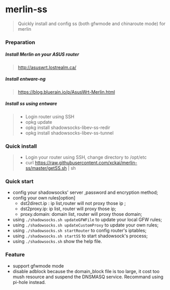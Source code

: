 # merlin-ss

>Quickly install and config ss (both gfwmode and chinaroute mode) for merlin
### Preparation
##### Install Merlin on your ASUS router
> http://asuswrt.lostrealm.ca/
##### Install entware-ng
>https://blog.bluerain.io/p/AsusWrt-Merlin.html
##### Install ss using entware
> - Login router using SSH
> - opkg update
> - opkg install shadowsocks-libev-ss-redir
> - opkg install shadowsocks-libev-ss-tunnel
### Quick install
> - Login your router using SSH, change directory to /opt/etc
> - curl https://raw.githubusercontent.com/xckai/merlin-ss/master/getSS.sh | sh


### Quick start
  - config your shadowsocks' server ,password and encryption method;
  - config your own rules[option] 
    - dst2direct.ip : ip list,router will not proxy those ip ;
    - dst2proxy.ip: ip list, router will proxy those ip;
    - proxy.domain: domain list, router will proxy those domain;
  - using `./shadowsocks.sh updateGFWFile` to update your local GFW rules;
  - using `./shadowsocks.sh updateCustomProxy` to update your own rules;
  - using `./shadowsocks.sh startRouter` to config router's iptables;
  - using `./shadowsocks.sh startSS` to start shadowsock's process;
  - using `./shadowsocks.sh` show the help file.

### Feature
  - support gfwmode mode
  - disable adblock because the domain_block file is too large, it cost too mush resource and suspend the DNSMASQ service. Recommand using pi-hole instead.
